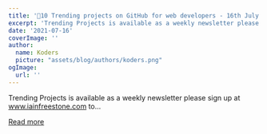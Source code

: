 ```yaml
---
title: '🚀10 Trending projects on GitHub for web developers - 16th July 2021'
excerpt: 'Trending Projects is available as a weekly newsletter please sign up at www.iainfreestone.com to...'
date: '2021-07-16'
coverImage: ''
author:
  name: Koders
  picture: "assets/blog/authors/koders.png"
ogImage:
  url: ''
---
```


Trending Projects is available as a weekly newsletter please sign up at www.iainfreestone.com to...

[Read more](https://dev.to/iainfreestone/10-trending-projects-on-github-for-web-developers-16th-july-2021-37oh)
